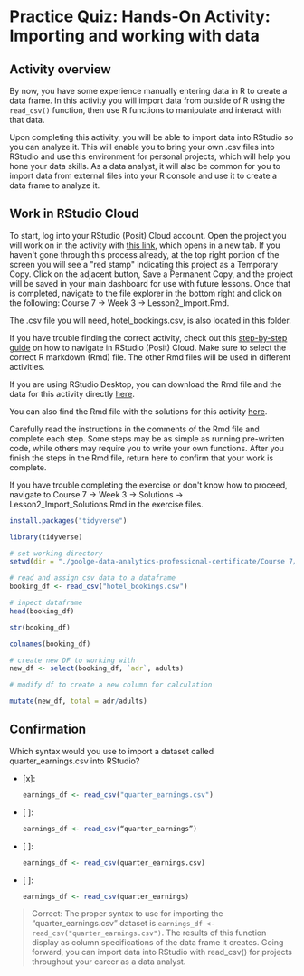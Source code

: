 # Practice Quiz: Hands-On Activity: Importing and working with data

## Activity overview

By now, you have some experience manually entering data in R to create a data frame. In this activity you will import data from outside of R using the `read_csv()` function, then use R functions to manipulate and interact with that data.

Upon completing this activity, you will be able to import data into RStudio so you can analyze it. This will enable you to bring your own .csv files into RStudio and use this environment for personal projects, which will help you hone your data skills. As a data analyst, it will also be common for you to import data from external files into your R console and use it to create a data frame to analyze it.

## Work in RStudio Cloud

To start, log into your RStudio (Posit) Cloud account. Open the project you will work on in the activity with [this link](https://posit.cloud/content/6208304), which opens in a new tab. If you haven't gone through this process already, at the top right portion of the screen you will see a "red stamp" indicating this project as a Temporary Copy. Click on the adjacent button, Save a Permanent Copy, and the project will be saved in your main dashboard for use with future lessons. Once that is completed, navigate to the file explorer in the bottom right and click on the following: Course 7 -> Week 3 -> Lesson2_Import.Rmd.

The .csv file you will need, hotel_bookings.csv, is also located in this folder.

If you have trouble finding the correct activity, check out this [step-by-step guide](https://scribehow.com/shared/Access_and_Install_Course_Material_for_Lesson_3__JGhlL8PLSxuqtK2KRWZkJw) on how to navigate in RStudio (Posit) Cloud. Make sure to select the correct R markdown (Rmd) file. The other Rmd files will be used in different activities.

If you are using RStudio Desktop, you can download the Rmd file and the data for this activity directly [here](desktop_link).

You can also find the Rmd file with the solutions for this activity [here](solutions_link).

Carefully read the instructions in the comments of the Rmd file and complete each step. Some steps may be as simple as running pre-written code, while others may require you to write your own functions. After you finish the steps in the Rmd file, return here to confirm that your work is complete.

If you have trouble completing the exercise or don't know how to proceed, navigate to Course 7 -> Week 3 -> Solutions -> Lesson2_Import_Solutions.Rmd in the exercise files.

```r
install.packages("tidyverse")

library(tidyverse)

# set working directory
setwd(dir = "./goolge-data-analytics-professional-certificate/Course 7/Week 3/")

# read and assign csv data to a dataframe
booking_df <- read_csv("hotel_bookings.csv")

# inpect dataframe
head(booking_df)

str(booking_df)

colnames(booking_df)

# create new DF to working with
new_df <- select(booking_df, `adr`, adults)

# modify df to create a new column for calculation

mutate(new_df, total = adr/adults)
```

## Confirmation

Which syntax would you use to import a dataset called quarter_earnings.csv into RStudio?

- [x]:

    ```R
    earnings_df <- read_csv("quarter_earnings.csv")
    ```

- [ ]:

    ```R
    earnings_df <- read_csv(“quarter_earnings”)
    ```

- [ ]:

    ```R
    earnings_df <- read_csv(quarter_earnings.csv)
    ```

- [ ]:

    ```R
    earnings_df <- read_csv(quarter_earnings)
    ```

> Correct:
The proper syntax to use for importing the “quarter_earnings.csv” dataset is `earnings_df <- read_csv("quarter_earnings.csv")`. The results of this function display as column specifications of the data frame it creates. Going forward, you can import data into RStudio with read_csv() for projects throughout your career as a data analyst.
